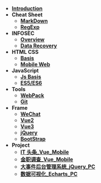 - [**Introduction**](./README.md)
- **Cheat Sheet**
  - [**MarkDown**](./CheatSheet/MarkDown/MarkDown.md)
  - [**RegExp**](./CheatSheet/RegExp/RegExp.md)
- **INFOSEC**
  - [**Overview**](./INFOSEC/信息安全概论.md)
  - [**Data Recovery**](./INFOSEC/底层数据恢复.md)
- **HTML CSS**
  - [**Basis**](./Front-end/html%20css/HtmlCss.md)
  - [**Mobile Web**](./Front-end/html%20css/移动web.md)
- **JavaScript**
  - [**Js Basis**](./Front-end/JavaScript/JavaScript.md)
  - [**ES5/ES6**](./Front-end/JavaScript/ES5_6.md)
- **Tools**
  - [**WebPack**](./Front-end/Tools/webpack/webpack.md)
  - [**Git**](./Front-end/Tools/Git/git.md)
- **Frame**
  - [**WeChat**](./Front-end/Frame/WeChat/WeChat.md)
  - [**Vue2**](./Front-end/Frame/Vue/vue2.md)
  - [**Vue3**](./Front-end/Frame/Vue/vue3.md)
  - [**jQuery**](./Front-end/Frame/jQuery/jQuery.md)
  - [**BootStrap**](./Front-end/Frame/Bootstrap3/BootStrap.md)
- **Project**
  - [**IT 头条\_Vue_Mobile**](./Front-end/Project/IT头条/笔记/IT头条.md)
  - [**金职调查\_Vue_Mobile**](./Front-end/Project/金职调查/笔记/金职调查.md)
  - [**大事件后台管理系统\_jQuery_PC**](./Front-end/Project/大事件后台管理系统/笔记/大事件后台管理系统.md)
  - [**数据可视化\_Echarts_PC**](./Front-end/Project/数据可视化/笔记/数据可视化.md)
